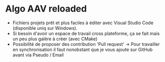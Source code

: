 # Algo AAV reloaded
- Fichiers projets prêt et plus faciles à éditer avec Visual Studio Code (disponible uniq sur Windows).
- Si besoin d'avoir un espace de travail cross plateforme, ça se fait mais un peu plus galère à créer (avec CMake)
- Possibilité de proposer des contribution 'Pull request' -> Pour travailler en synchronisation il faut nonobstant que je vous ajoute sur GitHub avant via Pseudo / Email
